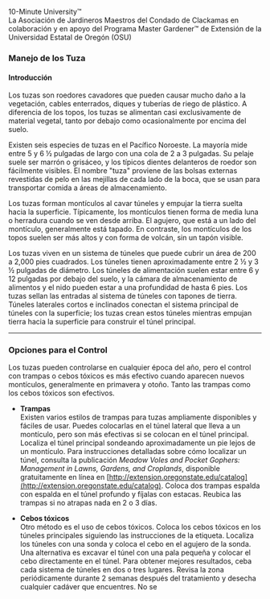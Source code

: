 10-Minute University™  
La Asociación de Jardineros Maestros del Condado de Clackamas en colaboración y en apoyo del Programa Master Gardener™ de Extensión de la Universidad Estatal de Oregón (OSU)  

### Manejo de los Tuza  

#### Introducción  
Los tuzas son roedores cavadores que pueden causar mucho daño a la vegetación, cables enterrados, diques y tuberías de riego de plástico. A diferencia de los topos, los tuzas se alimentan casi exclusivamente de material vegetal, tanto por debajo como ocasionalmente por encima del suelo.  

Existen seis especies de tuzas en el Pacífico Noroeste. La mayoría mide entre 5 y 6 ½ pulgadas de largo con una cola de 2 a 3 pulgadas. Su pelaje suele ser marrón o grisáceo, y los típicos dientes delanteros de roedor son fácilmente visibles. El nombre "tuza" proviene de las bolsas externas revestidas de pelo en las mejillas de cada lado de la boca, que se usan para transportar comida a áreas de almacenamiento.  

Los tuzas forman montículos al cavar túneles y empujar la tierra suelta hacia la superficie. Típicamente, los montículos tienen forma de media luna o herradura cuando se ven desde arriba. El agujero, que está a un lado del montículo, generalmente está tapado. En contraste, los montículos de los topos suelen ser más altos y con forma de volcán, sin un tapón visible.  

Los tuzas viven en un sistema de túneles que puede cubrir un área de 200 a 2,000 pies cuadrados. Los túneles tienen aproximadamente entre 2 ½ y 3 ½ pulgadas de diámetro. Los túneles de alimentación suelen estar entre 6 y 12 pulgadas por debajo del suelo, y la cámara de almacenamiento de alimentos y el nido pueden estar a una profundidad de hasta 6 pies. Los tuzas sellan las entradas al sistema de túneles con tapones de tierra. Túneles laterales cortos e inclinados conectan el sistema principal de túneles con la superficie; los tuzas crean estos túneles mientras empujan tierra hacia la superficie para construir el túnel principal.  

---

### Opciones para el Control  
Los tuzas pueden controlarse en cualquier época del año, pero el control con trampas o cebos tóxicos es más efectivo cuando aparecen nuevos montículos, generalmente en primavera y otoño. Tanto las trampas como los cebos tóxicos son efectivos.  

- **Trampas**  
  Existen varios estilos de trampas para tuzas ampliamente disponibles y fáciles de usar. Puedes colocarlas en el túnel lateral que lleva a un montículo, pero son más efectivas si se colocan en el túnel principal. Localiza el túnel principal sondeando aproximadamente un pie lejos de un montículo. Para instrucciones detalladas sobre cómo localizar un túnel, consulta la publicación *Meadow Voles and Pocket Gophers: Management in Lawns, Gardens, and Croplands*, disponible gratuitamente en línea en [http://extension.oregonstate.edu/catalog](http://extension.oregonstate.edu/catalog). Coloca dos trampas espalda con espalda en el túnel profundo y fíjalas con estacas. Reubica las trampas si no atrapas nada en 2 o 3 días.  

- **Cebos tóxicos**  
  Otro método es el uso de cebos tóxicos. Coloca los cebos tóxicos en los túneles principales siguiendo las instrucciones de la etiqueta. Localiza los túneles con una sonda y coloca el cebo en el agujero de la sonda. Una alternativa es excavar el túnel con una pala pequeña y colocar el cebo directamente en el túnel. Para obtener mejores resultados, ceba cada sistema de túneles en dos o tres lugares. Revisa la zona periódicamente durante 2 semanas después del tratamiento y desecha cualquier cadáver que encuentres. No se